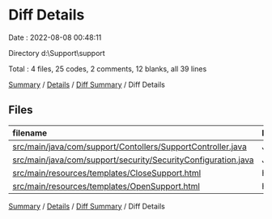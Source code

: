 # Diff Details

Date : 2022-08-08 00:48:11

Directory d:\\Support\\support

Total : 4 files,  25 codes, 2 comments, 12 blanks, all 39 lines

[Summary](results.md) / [Details](details.md) / [Diff Summary](diff.md) / Diff Details

## Files
| filename | language | code | comment | blank | total |
| :--- | :--- | ---: | ---: | ---: | ---: |
| [src/main/java/com/support/Contollers/SupportController.java](/src/main/java/com/support/Contollers/SupportController.java) | Java | 1 | 0 | 0 | 1 |
| [src/main/java/com/support/security/SecurityConfiguration.java](/src/main/java/com/support/security/SecurityConfiguration.java) | Java | -2 | 2 | 1 | 1 |
| [src/main/resources/templates/CloseSupport.html](/src/main/resources/templates/CloseSupport.html) | HTML | 24 | 0 | 12 | 36 |
| [src/main/resources/templates/OpenSupport.html](/src/main/resources/templates/OpenSupport.html) | HTML | 2 | 0 | -1 | 1 |

[Summary](results.md) / [Details](details.md) / [Diff Summary](diff.md) / Diff Details